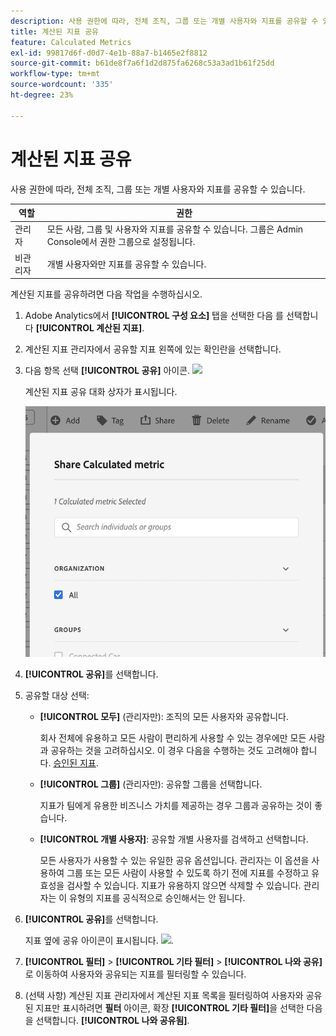 ```yaml
---
description: 사용 권한에 따라, 전체 조직, 그룹 또는 개별 사용자와 지표를 공유할 수 있습니다.
title: 계산된 지표 공유
feature: Calculated Metrics
exl-id: 99817d6f-d0d7-4e1b-88a7-b1465e2f8812
source-git-commit: b61de8f7a6f1d2d875fa6268c53a3ad1b61f25dd
workflow-type: tm+mt
source-wordcount: '335'
ht-degree: 23%

---
```


# 계산된 지표 공유

사용 권한에 따라, 전체 조직, 그룹 또는 개별 사용자와 지표를 공유할 수 있습니다.

| 역할 | 권한 |
|---|---|
| 관리자 | 모든 사람, 그룹 및 사용자와 지표를 공유할 수 있습니다. 그룹은 Admin Console에서 권한 그룹으로 설정됩니다. |
| 비관리자 | 개별 사용자와만 지표를 공유할 수 있습니다. |

계산된 지표를 공유하려면 다음 작업을 수행하십시오.

1. Adobe Analytics에서 **[!UICONTROL 구성 요소]** 탭을 선택한 다음 를 선택합니다 **[!UICONTROL 계산된 지표]**.

1. 계산된 지표 관리자에서 공유할 지표 왼쪽에 있는 확인란을 선택합니다.

1. 다음 항목 선택 **[!UICONTROL 공유]** 아이콘. ![](https://spectrum.adobe.com/static/icons/workflow_18/Smock_Share_18_N.svg)

   계산된 지표 공유 대화 상자가 표시됩니다.

   ![](assets/cm_share.png)

1. **[!UICONTROL 공유]**&#x200B;를 선택합니다.

1. 공유할 대상 선택:

   * **[!UICONTROL 모두]** (관리자만): 조직의 모든 사용자와 공유합니다.

     회사 전체에 유용하고 모든 사람이 편리하게 사용할 수 있는 경우에만 모든 사람과 공유하는 것을 고려하십시오. 이 경우 다음을 수행하는 것도 고려해야 합니다. [승인된 지표](/help/components/c-calcmetrics/c-workflow/cm-workflow/cm-approving.md).

   * **[!UICONTROL 그룹]** (관리자만): 공유할 그룹을 선택합니다.

     지표가 팀에게 유용한 비즈니스 가치를 제공하는 경우 그룹과 공유하는 것이 좋습니다.

   * **[!UICONTROL 개별 사용자]**: 공유할 개별 사용자를 검색하고 선택합니다.

     모든 사용자가 사용할 수 있는 유일한 공유 옵션입니다. 관리자는 이 옵션을 사용하여 그룹 또는 모든 사람이 사용할 수 있도록 하기 전에 지표를 수정하고 유효성을 검사할 수 있습니다. 지표가 유용하지 않으면 삭제할 수 있습니다. 관리자는 이 유형의 지표를 공식적으로 승인해서는 안 됩니다.

1. **[!UICONTROL 공유]**&#x200B;를 선택합니다.

   지표 옆에 공유 아이콘이 표시됩니다. ![](https://spectrum.adobe.com/static/icons/workflow_18/Smock_Share_18_N.svg).

1. **[!UICONTROL 필터]** > **[!UICONTROL 기타 필터]** > **[!UICONTROL 나와 공유]**&#x200B;로 이동하여 사용자와 공유되는 지표를 필터링할 수 있습니다.

1. (선택 사항) 계산된 지표 관리자에서 계산된 지표 목록을 필터링하여 사용자와 공유된 지표만 표시하려면 **필터** 아이콘, 확장 **[!UICONTROL 기타 필터]**&#x200B;을 선택한 다음 을 선택합니다. **[!UICONTROL 나와 공유됨]**.

